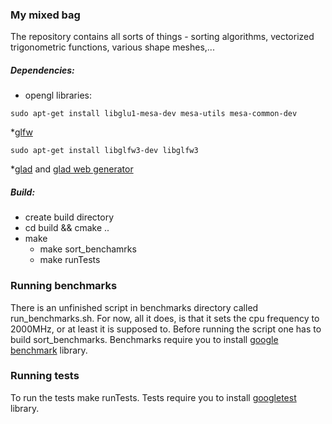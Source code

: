 ### My mixed bag
The repository contains all sorts of things - sorting algorithms, vectorized trigonometric functions, various shape meshes,...

##### Dependencies:
* opengl libraries:
```
sudo apt-get install libglu1-mesa-dev mesa-utils mesa-common-dev
```

*[glfw](https://github.com/glfw/glfw)
```
sudo apt-get install libglfw3-dev libglfw3
```

*[glad](https://github.com/Dav1dde/glad) and [glad web generator](https://glad.dav1d.de)



##### Build:
* create build directory
* cd build && cmake ..
* make
  * make sort_benchamrks
  * make runTests


### Running benchmarks
There is an unfinished script in benchmarks directory called run_benchmarks.sh. For now, all it does, is that it sets the cpu frequency to 2000MHz, or at least it is supposed to. Before running the script one has to build sort_benchmarks. Benchmarks require you to install [google benchmark](https://github.com/google/benchmark) library.

### Running tests
To run the tests make runTests. Tests require you to install [googletest](https://github.com/google/googletest) library.
